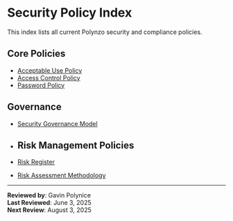 # Security Policy Index

This index lists all current Polynzo security and compliance policies.

## Core Policies
- [Acceptable Use Policy](Acceptable-Use-Policy.md)
- [Access Control Policy](Access-Control-Policy.md)
- [Password Policy](Password-Policy.md)

## Governance
- [Security Governance Model](Security-Governance-Model.md)

- ## Risk Management Policies
- [Risk Register](Risk-Register.md)
- [Risk Assessment Methodology](Risk-Assessment-Methodology.md)


---

**Reviewed by**: Gavin Polynice  
**Last Reviewed**: June 3, 2025  
**Next Review**: August 3, 2025  

